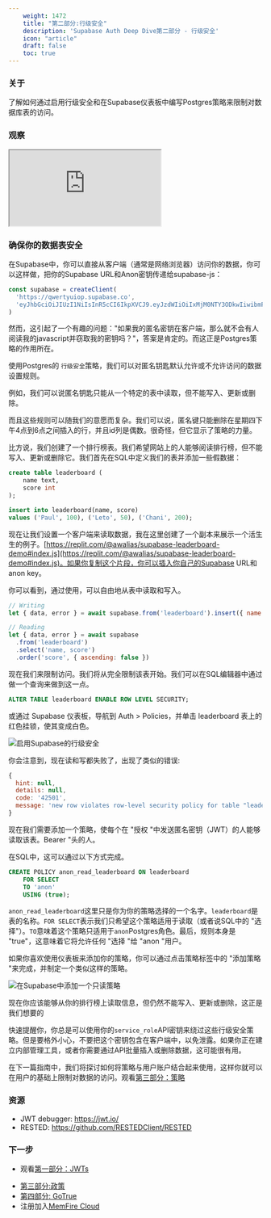 ```yaml
---
    weight: 1472
    title: "第二部分:行级安全"
    description: 'Supabase Auth Deep Dive第二部分 - 行级安全'
    icon: "article"
    draft: false
    toc: true
---
```

### 关于

了解如何通过启用行级安全和在Supabase仪表板中编写Postgres策略来限制对数据库表的访问。

### 观察

<div className="video-container">
  <iframe
    src="https://www.youtube-nocookie.com/embed/qY_iQ10IUhs"
    frameBorder="1"
    allow="accelerometer; autoplay; clipboard-write; encrypted-media; gyroscope; picture-in-picture"
    allowFullScreen
  ></iframe>
</div>

### 确保你的数据表安全

在Supabase中，你可以直接从客户端（通常是网络浏览器）访问你的数据，你可以这样做，把你的Supabase URL和Anon密钥传递给supabase-js：

```js
const supabase = createClient(
  'https://qwertyuiop.supabase.co',
  'eyJhbGciOiJIUzI1NiIsInR5cCI6IkpXVCJ9.eyJzdWIiOiIxMjM0NTY3ODkwIiwibmFtZSI6IkpvaG4gRG9lIiwiaWF0IjoxNTE2MjM5MDIyfQ.SflKxwRJSMeKKF2QT4fwpMeJf36POk6yJV_adQssw5c'
)
```

然而，这引起了一个有趣的问题："如果我的匿名密钥在客户端，那么就不会有人阅读我的javascript并窃取我的密钥吗？"，答案是肯定的。而这正是Postgres策略的作用所在。

使用Postgres的 `行级安全`策略，我们可以对匿名钥匙默认允许或不允许访问的数据设置规则。

例如，我们可以说匿名钥匙只能从一个特定的表中读取，但不能写入、更新或删除。

而且这些规则可以随我们的意愿而复杂。我们可以说，匿名键只能删除在星期四下午4点到6点之间插入的行，并且id列是偶数。很奇怪，但它显示了策略的力量。

比方说，我们创建了一个排行榜表。我们希望网站上的人能够阅读排行榜，但不能写入、更新或删除它。我们首先在SQL中定义我们的表并添加一些假数据：

```sql
create table leaderboard (
    name text,
    score int
);

insert into leaderboard(name, score)
values ('Paul', 100), ('Leto', 50), ('Chani', 200);
```

现在让我们设置一个客户端来读取数据，我在这里创建了一个副本来展示一个活生生的例子。[https://replit.com/@awalias/supabase-leaderboard-demo#index.js](https://replit.com/@awalias/supabase-leaderboard-demo#index.js)。如果你复制这个片段，你可以插入你自己的Supabase URL和anon key。

你可以看到，通过使用，可以自由地从表中读取和写入。

```js
// Writing
let { data, error } = await supabase.from('leaderboard').insert({ name: 'Bob', score: 99999 })

// Reading
let { data, error } = await supabase
  .from('leaderboard')
  .select('name, score')
  .order('score', { ascending: false })
```

现在我们来限制访问。我们将从完全限制该表开始。我们可以在SQL编辑器中通过做一个查询来做到这一点。

```sql
ALTER TABLE leaderboard ENABLE ROW LEVEL SECURITY;
```

或通过 Supabase 仪表板，导航到 Auth > Policies，并单击 leaderboard 表上的红色挂锁，使其变成白色。

![启用Supabase的行级安全](/docs/img/auth-deep-dive-2.png)

你会注意到，现在读和写都失败了，出现了类似的错误:

```jsx
{
  hint: null,
  details: null,
  code: '42501',
  message: 'new row violates row-level security policy for table "leaderboard"'
}
```

现在我们需要添加一个策略，使每个在 "授权 "中发送匿名密钥（JWT）的人能够读取该表。Bearer "头的人。

在SQL中，这可以通过以下方式完成。

```sql
CREATE POLICY anon_read_leaderboard ON leaderboard
    FOR SELECT
    TO 'anon'
    USING (true);
```

`anon_read_leaderboard`这里只是你为你的策略选择的一个名字。`leaderboard`是表的名称。`FOR SELECT`表示我们只希望这个策略适用于读取（或者说SQL中的 "选择"）。`TO`意味着这个策略只适用于`anon`Postgres角色。最后，规则本身是 "true"，这意味着它将允许任何 "选择 "给 "anon "用户。

如果你喜欢使用仪表板来添加你的策略，你可以通过点击策略标签中的 "添加策略 "来完成，并制定一个类似这样的策略。

![在Supabase中添加一个只读策略](/docs/img/auth-deep-dive-2-2.png)

现在你应该能够从你的排行榜上读取信息，但仍然不能写入、更新或删除，这正是我们想要的

快速提醒你，你总是可以使用你的`service_role`API密钥来绕过这些行级安全策略。但是要格外小心，不要把这个密钥包含在客户端中，以免泄露。如果你正在建立内部管理工具，或者你需要通过API批量插入或删除数据，这可能很有用。

在下一篇指南中，我们将探讨如何将策略与用户账户结合起来使用，这样你就可以在用户的基础上限制对数据的访问。观看[第三部分：策略](/docs/app/auth/auth-deep-dive/auth-policies/)

### 资源

- JWT debugger: https://jwt.io/
- RESTED: https://github.com/RESTEDClient/RESTED

### 下一步

 - 观看[第一部分：JWTs](./auth-deep-dive-jwts) 

<!-- - [第二部分:行级安全](../../learn/auth-deep-dive/auth-row-level-security)-->
- [第三部分:政策](./auth-policies)
- [第四部分: GoTrue](./auth-gotrue)
- 注册加入[MemFire Cloud](https://cloud.memfiredb.com/)


